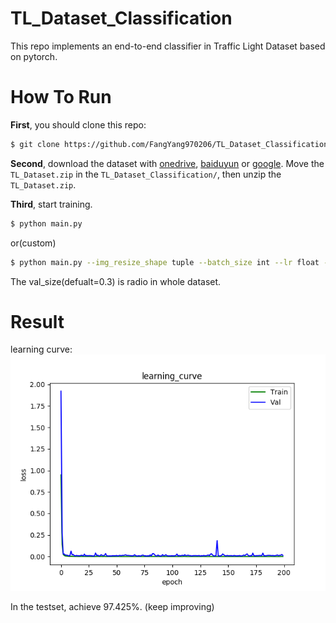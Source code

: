 # TL_Dataset_Classification
This repo implements an end-to-end classifier in Traffic Light Dataset based on pytorch. 

# How To Run
**First**, you should clone this repo:
```bash
$ git clone https://github.com/FangYang970206/TL_Dataset_Classification
```

**Second**, download the dataset with [onedrive][1], [baiduyun][2] or [google][3]. Move the `TL_Dataset.zip` in the `TL_Dataset_Classification/`, then unzip the `TL_Dataset.zip`.

**Third**, start training.
```bash
$ python main.py
```
or(custom)
```bash
$ python main.py --img_resize_shape tuple --batch_size int --lr float --num_workers int --epochs int --val_size float --save_model bool --save_path str 
```
The val_size(defualt=0.3) is radio in whole dataset. 

# Result
learning curve:
![](imgs/learning_curve.png)

In the testset, achieve 97.425%. (keep improving)



[1]: https://1drv.ms/u/s!AgBYzHhocQD4hD2e-EnTWbq7RpWi
[2]: https://pan.baidu.com/s/1voBHwdX2hH1p_jn4_6EhTg
[3]: https://drive.google.com/open?id=17FYVON8jNwrecqaOdzGhD1jDXk0xoiDk